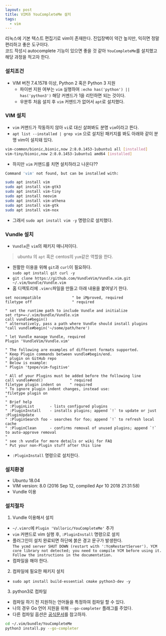 ```yaml
---
layout: post
title: VIM과 YouCompleteMe 설치
tags:
  - vim
---
```


리눅스에 기본 텍스트 편집기로 vim이 존재한다. 진입장벽이 약간 높지만, 익히면 정말 편리하고 좋은 도구이다.  
코드 작성시 autocomplete 기능이 있으면 좋을 것 같아 `YouCompleteMe`를 설치했고 해당 과정을 적고자 한다.

### 설치조건
- VIM 버전 7.4.1578 이상, Python 2 혹은 Python 3 지원
  - 파이썬 지원 여부는 `vim` 실행하여 `:echo has('python') || has('python3')` 해당 커멘드가 1을 리턴하면 되는 것이다.
  - 우분투 처음 설치 후 `vim` 커맨드가 없어서 `apt`로 설치했다.

### VIM 설치
- `vim` 커맨드가 작동하지 않아 `vi`로 대신 살펴봐도 분명 `vim`이라고 뜬다.
- `apt list --installed | grep vim` 으로 설치된 패키지를 봐도 아래와 같이 분명 vim이 설치돼 있다.
```bash
vim-common/bionic,bionic,now 2:8.0.1453-1ubuntu1 all [installed]
vim-tiny/bionic,now 2:8.0.1453-1ubuntu1 amd64 [installed]
```
- 하지만 `vim` 커맨드를 치면 설치하라고 나온다??
```bash
Command 'vim' not found, but can be installed with:

sudo apt install vim
sudo apt install vim-gtk3
sudo apt install vim-tiny
sudo apt install neovim
sudo apt install vim-athena
sudo apt install vim-gtk
sudo apt install vim-nox
```
- 그래서 `sudo apt install vim -y` 명령으로 설치했다.

### Vundle 설치
- `Vundle`은 `vim`의 패키지 매니저이다.
> ubuntu 의 `apt` 혹은 centos의 `yum`같은 역할을 한다.
- 원활한 이용을 위해 `git`과 `curl`이 필요하다.  
`sudo apt install git curl -y`
- `git clone https://github.com/VundleVim/Vundle.vim.git ~/.vim/bundle/Vundle.vim`
- 홈 디렉토리에 `.vimrc`파일을 만들고 아래 내용을 붙여넣기 한다.
```
set nocompatible              " be iMproved, required
filetype off                  " required

" set the runtime path to include Vundle and initialize
set rtp+=~/.vim/bundle/Vundle.vim
call vundle#begin()
" alternatively, pass a path where Vundle should install plugins
"call vundle#begin('~/some/path/here')

" let Vundle manage Vundle, required
Plugin 'VundleVim/Vundle.vim'

" The following are examples of different formats supported.
" Keep Plugin commands between vundle#begin/end.
" plugin on GitHub repo
" Below is example:
" Plugin 'tpope/vim-fugitive'

" All of your Plugins must be added before the following line
call vundle#end()            " required
filetype plugin indent on    " required
" To ignore plugin indent changes, instead use:
"filetype plugin on
"
" Brief help
" :PluginList       - lists configured plugins
" :PluginInstall    - installs plugins; append `!` to update or just :PluginUpdate
" :PluginSearch foo - searches for foo; append `!` to refresh local cache
" :PluginClean      - confirms removal of unused plugins; append `!` to auto-approve removal
"
" see :h vundle for more details or wiki for FAQ
" Put your non-Plugin stuff after this line
```
- `:PluginInstall` 명령으로 설치한다.

### 설치환경
- Ubuntu 18.04
- VIM version: 8.0 (2016 Sep 12, compiled Apr 10 2018 21:31:58)
- Vundle 이용

### 설치절차
1. Vundle 이용해서 설치
- `~/.vimrc`에 `Plugin 'Valloric/YouCompleteMe'` 추가
- `vim` 커맨드로 vim 실행 후, `:PluginInstall` 명령으로 설치
- 플러그인이 설치 완료되면 하단에 붉은 경고 문구가 발생한다.  
`The ycmd server SHUT DOWN (restart with ':YcmRestartServer'). YCM core library not detected; you need to compile YCM before using it. Follow the instructions in the documentation.`
- 컴파일을 해야 한다.
2. 컴파일에 필요한 패키지 설치
- `sudo apt install build-essential cmake python3-dev -y`
3. python3로 컴파일
- 컴파일 하기 전 지원하는 언어들을 특정하여 컴파일 할 수 있다.
- 나의 경우 Go 언어 지원을 위해 `--go-completer` 플래그를 주었다.
- 다른 컴파일 옵션은 [공식문서](https://github.com/Valloric/YouCompleteMe#linux-64-bit)를 참고하자.
```bash
cd ~/.vim/bundle/YouCompleteMe
python3 install.py --go-completer
```
